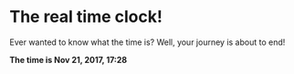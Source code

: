 # The real time clock!

Ever wanted to know what the time is? Well, your journey is about to end!

**The time is Nov 21, 2017, 17:28**